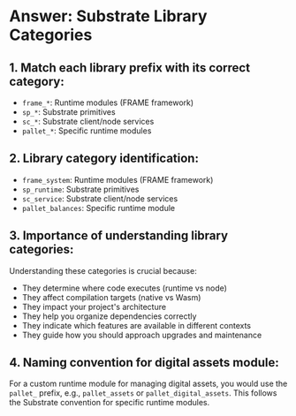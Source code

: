 # Answer: Substrate Library Categories

## 1. Match each library prefix with its correct category:
   - `frame_*`: Runtime modules (FRAME framework)
   - `sp_*`: Substrate primitives
   - `sc_*`: Substrate client/node services
   - `pallet_*`: Specific runtime modules

## 2. Library category identification:
   - `frame_system`: Runtime modules (FRAME framework)
   - `sp_runtime`: Substrate primitives
   - `sc_service`: Substrate client/node services
   - `pallet_balances`: Specific runtime module

## 3. Importance of understanding library categories:
Understanding these categories is crucial because:
- They determine where code executes (runtime vs node)
- They affect compilation targets (native vs Wasm)
- They impact your project's architecture
- They help you organize dependencies correctly
- They indicate which features are available in different contexts
- They guide how you should approach upgrades and maintenance

## 4. Naming convention for digital assets module:
For a custom runtime module for managing digital assets, you would use the `pallet_` prefix, e.g., `pallet_assets` or `pallet_digital_assets`. This follows the Substrate convention for specific runtime modules. 